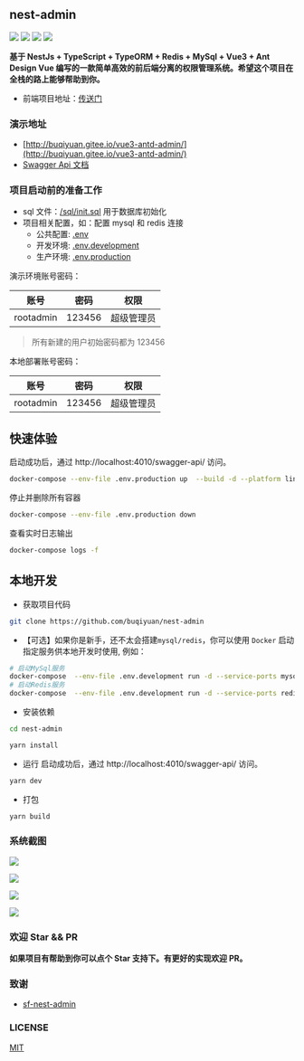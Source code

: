 ## nest-admin

![](https://img.shields.io/github/commit-activity/m/buqiyuan/nest-admin) ![](https://img.shields.io/github/license/buqiyuan/nest-admin) ![](https://img.shields.io/github/repo-size/buqiyuan/nest-admin) ![](https://img.shields.io/github/languages/top/buqiyuan/nest-admin)

**基于 NestJs + TypeScript + TypeORM + Redis + MySql + Vue3 + Ant Design Vue 编写的一款简单高效的前后端分离的权限管理系统。希望这个项目在全栈的路上能够帮助到你。**

- 前端项目地址：[传送门](https://github.com/buqiyuan/vue3-antd-admin)

### 演示地址

- [http://buqiyuan.gitee.io/vue3-antd-admin/](http://buqiyuan.gitee.io/vue3-antd-admin/)
- [Swagger Api 文档](https://nest-api.buqiyuan.site/api/swagger-api/static/index.html#/)

### 项目启动前的准备工作

- sql 文件：[/sql/init.sql](https://github.com/buqiyuan/nest-admin/tree/main/sql) 用于数据库初始化
- 项目相关配置，如：配置 mysql 和 redis 连接
  - 公共配置: [.env](https://github.com/buqiyuan/nest-admin/blob/main/.env)
  - 开发环境: [.env.development](https://github.com/buqiyuan/nest-admin/blob/main/.env.development)
  - 生产环境: [.env.production](https://github.com/buqiyuan/nest-admin/blob/main/.env.production)

演示环境账号密码：

|   账号    |  密码  |    权限    |
| :-------: | :----: | :--------: |
| rootadmin | 123456 | 超级管理员 |

> 所有新建的用户初始密码都为 123456

本地部署账号密码：

|   账号    |  密码  |    权限    |
| :-------: | :----: | :--------: |
| rootadmin | 123456 | 超级管理员 |

## 快速体验

启动成功后，通过 http://localhost:4010/swagger-api/ 访问。

```bash
docker-compose --env-file .env.production up  --build -d --platform linux/amd64
```

停止并删除所有容器

```bash
docker-compose --env-file .env.production down
```

查看实时日志输出

```bash
docker-compose logs -f

```

## 本地开发

- 获取项目代码

```bash
git clone https://github.com/buqiyuan/nest-admin
```

- 【可选】如果你是新手，还不太会搭建`mysql/redis`，你可以使用 `Docker` 启动指定服务供本地开发时使用, 例如：

```bash
# 启动MySql服务
docker-compose  --env-file .env.development run -d --service-ports mysql
# 启动Redis服务
docker-compose  --env-file .env.development run -d --service-ports redis
```

- 安装依赖

```bash
cd nest-admin

yarn install

```

- 运行
  启动成功后，通过 http://localhost:4010/swagger-api/ 访问。

```bash
yarn dev
```

- 打包

```bash
yarn build
```

### 系统截图

![](https://s1.ax1x.com/2021/12/11/oTi1nf.png)

![](https://s1.ax1x.com/2021/12/11/oTithj.png)

![](https://s1.ax1x.com/2021/12/11/oTirHU.png)

![](https://s1.ax1x.com/2021/12/11/oTia3n.png)

### 欢迎 Star && PR

**如果项目有帮助到你可以点个 Star 支持下。有更好的实现欢迎 PR。**

### 致谢

- [sf-nest-admin](https://github.com/hackycy/sf-nest-admin)

### LICENSE

[MIT](LICENSE)

